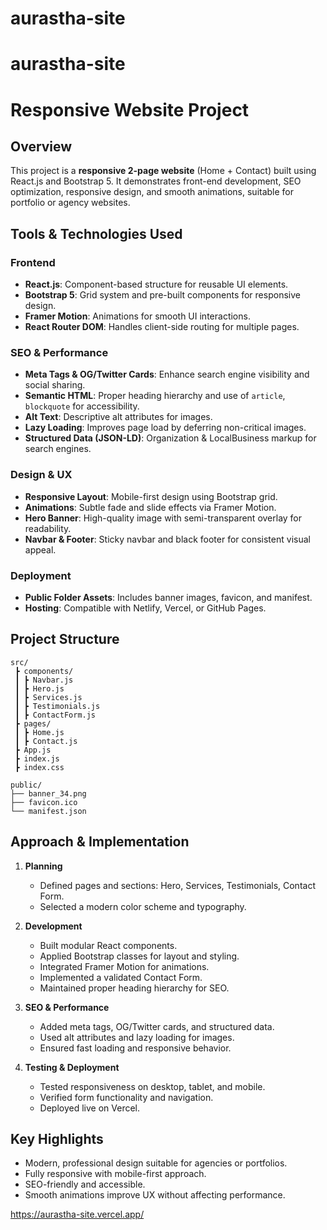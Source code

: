 # aurastha-site

# aurastha-site

# Responsive Website Project

## Overview

This project is a **responsive 2-page website** (Home + Contact) built using React.js and Bootstrap 5. It demonstrates front-end development, SEO optimization, responsive design, and smooth animations, suitable for portfolio or agency websites.

## Tools & Technologies Used

### Frontend

* **React.js**: Component-based structure for reusable UI elements.
* **Bootstrap 5**: Grid system and pre-built components for responsive design.
* **Framer Motion**: Animations for smooth UI interactions.
* **React Router DOM**: Handles client-side routing for multiple pages.

### SEO & Performance

* **Meta Tags & OG/Twitter Cards**: Enhance search engine visibility and social sharing.
* **Semantic HTML**: Proper heading hierarchy and use of `article`, `blockquote` for accessibility.
* **Alt Text**: Descriptive alt attributes for images.
* **Lazy Loading**: Improves page load by deferring non-critical images.
* **Structured Data (JSON-LD)**: Organization & LocalBusiness markup for search engines.

### Design & UX

* **Responsive Layout**: Mobile-first design using Bootstrap grid.
* **Animations**: Subtle fade and slide effects via Framer Motion.
* **Hero Banner**: High-quality image with semi-transparent overlay for readability.
* **Navbar & Footer**: Sticky navbar and black footer for consistent visual appeal.

### Deployment

* **Public Folder Assets**: Includes banner images, favicon, and manifest.
* **Hosting**: Compatible with Netlify, Vercel, or GitHub Pages.

## Project Structure

```
src/
 ┣ components/
 ┃ ┣ Navbar.js
 ┃ ┣ Hero.js
 ┃ ┣ Services.js
 ┃ ┣ Testimonials.js
 ┃ ┣ ContactForm.js
 ┣ pages/
 ┃ ┣ Home.js
 ┃ ┣ Contact.js
 ┣ App.js
 ┣ index.js
 ┣ index.css

public/
├── banner_34.png
├── favicon.ico
└── manifest.json
```

## Approach & Implementation

1. **Planning**

   * Defined pages and sections: Hero, Services, Testimonials, Contact Form.
   * Selected a modern color scheme and typography.

2. **Development**

   * Built modular React components.
   * Applied Bootstrap classes for layout and styling.
   * Integrated Framer Motion for animations.
   * Implemented a validated Contact Form.
   * Maintained proper heading hierarchy for SEO.

3. **SEO & Performance**

   * Added meta tags, OG/Twitter cards, and structured data.
   * Used alt attributes and lazy loading for images.
   * Ensured fast loading and responsive behavior.

4. **Testing & Deployment**

   * Tested responsiveness on desktop, tablet, and mobile.
   * Verified form functionality and navigation.
   * Deployed live on Vercel.

## Key Highlights

* Modern, professional design suitable for agencies or portfolios.
* Fully responsive with mobile-first approach.
* SEO-friendly and accessible.
* Smooth animations improve UX without affecting performance.

https://aurastha-site.vercel.app/